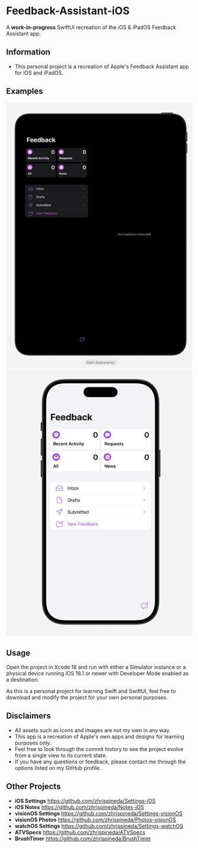 #  Feedback-Assistant-iOS
A **work-in-progress** SwiftUI recreation of the iOS & iPadOS Feedback Assistant app.

## Information
- This personal project is a recreation of Apple's Feedback Assistant app for iOS and iPadOS.

## Examples
![An image displaying a preview of the the Feedback Assistant-like project on an 11-inch iPad with its theme set to dark mode.](Assets/Dark.png)
![An image displaying a preview of the Feedback Assistant-like project on a Dynamic Island iPhone with its theme set to light mode.](Assets/Light.png)

## Usage
Open the project in Xcode 16 and run with either a Simulator instance or a physical device running iOS 18.1 or newer with Developer Mode enabled as a destination.

As this is a personal project for learning Swift and SwiftUI, feel free to download and modify the project for your own personal purposes.

## Disclaimers
- All assets such as icons and images are not my own in any way.
- This app is a recreation of Apple's own apps and designs for learning purposes only.
- Feel free to look through the commit history to see the project evolve from a single view to its current state.
- If you have any questions or feedback, please contact me through the options listed on my GitHub profile.

## Other Projects
- **iOS Settings** https://github.com/zhrispineda/Settings-iOS
- **iOS Notes** https://github.com/zhrispineda/Notes-iOS
- **visionOS Settings** https://github.com/zhrispineda/Settings-visionOS
- **visionOS Photos** https://github.com/zhrispineda/Photos-visionOS
- **watchOS Settings** https://github.com/zhrispineda/Settings-watchOS
- **ATVSpecs** https://github.com/zhrispineda/ATVSpecs
- **BrushTimer** https://github.com/zhrispineda/BrushTimer
